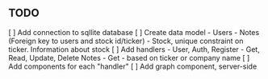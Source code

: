 ## TODO

[ ] Add connection to sqllite database
[ ] Create data model
    - Users
    - Notes (Foreign key to users and stock id/ticker)
    - Stock, unique constraint on ticker. Information about stock
[ ] Add handlers
    - User, Auth, Register
    - Get, Read, Update, Delete Notes
    - Get - based on ticker or company name
[ ] Add components for each "handler"
[ ] Add graph component, server-side
